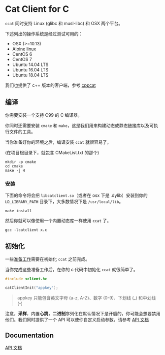 # Cat Client for C

`ccat` 同时支持 Linux (glibc 和 musl-libc) 和 OSX 两个平台。

下述列出的操作系统是经过测试可用的：

* OSX (>=10.13)
* Alpine linux
* CentOS 6
* CentOS 7
* Ubuntu 14.04 LTS
* Ubuntu 16.04 LTS
* Ubuntu 18.04 LTS

我们也提供了 c++ 版本的客户端，参考 [cppcat](../cpp/README.zh-CN.md)

## 编译

你需要安装一个支持 C99 的 C 编译器。

你同时还需要安装 `cmake` 和 `make`，这是我们用来构建动态或静态链接库以及可执行文件的工具。

当你准备好你的环境之后，编译安装 `ccat` 就很容易了。

(在项目根目录下，就包含 CMakeList.txt 的那个)

```
mkdir -p cmake
cd cmake
make -j 4
```

### 安装

下面的命令将会把 `libcatclient.so`（或者在 osx 下是 .dylib）安装到你的 `LD_LIBRARY_PATH` 目录下，大多数情况下是 `/usr/local/lib`。

```
make install
```

然后你就可以像使用一个内置动态库一样使用 `ccat` 了。

```
gcc -lcatclient x.c
```

## 初始化

一些[准备工作](../_/preparations.zh-CN.md)需要在初始化 `ccat` 之前完成。

当你完成这些准备工作后，在你的 c 代码中初始化 `ccat` 就很简单了。

```c
#include <client.h>

catClientInit("appkey");
```

> appkey 只能包含英文字母 (a-z, A-Z)、数字 (0-9)、下划线 (\_) 和中划线 (-)

注意，**采样**，内置**心跳**，**二进制**序列化在默认情况下是开启的，你可能会想要禁用他们。我们同时提供了一个 API 可以使你自定义启动参数，请参考 [API 文档](./docs/api.zh-CN.md)

## Documentation

[API 文档](./docs/api.zh-CN.md)

